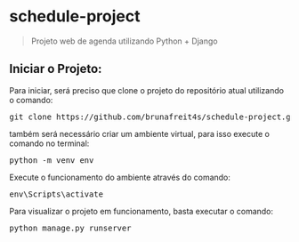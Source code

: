 # schedule-project

> Projeto web de agenda utilizando Python + Django

## Iniciar o Projeto:

<p>
  Para iniciar, será preciso que clone o projeto do repositório atual utilizando o comando: 
  <pre>git clone https://github.com/brunafreit4s/schedule-project.git</pre>  
</p>

<p>
  também será necessário criar um ambiente virtual, para isso execute o comando no terminal:
  <pre>python -m venv env</pre>
</p>

<p>
  Execute o funcionamento do ambiente através do comando:
  <pre>env\Scripts\activate</pre>
</p>

<p>
  Para visualizar o projeto em funcionamento, basta executar o comando:
  <pre>python manage.py runserver</pre>
</p>
